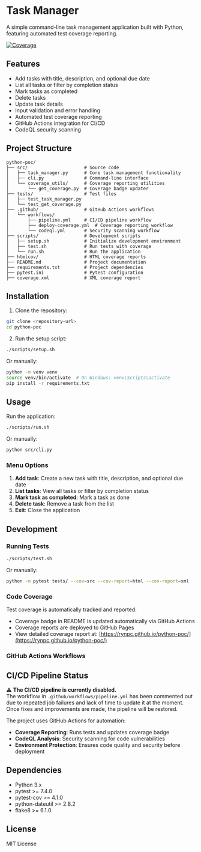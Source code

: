 # Task Manager

A simple command-line task management application built with Python, featuring automated test coverage reporting.

[![Coverage](https://img.shields.io/badge/coverage-38%25-brightgreen.svg)](https://rynpc.github.io/python-poc/)

## Features

- Add tasks with title, description, and optional due date
- List all tasks or filter by completion status
- Mark tasks as completed
- Delete tasks
- Update task details
- Input validation and error handling
- Automated test coverage reporting
- GitHub Actions integration for CI/CD
- CodeQL security scanning

## Project Structure

```
python-poc/
├── src/                     # Source code
│   ├── task_manager.py      # Core task management functionality
│   ├── cli.py               # Command-line interface
│   └── coverage_utils/      # Coverage reporting utilities
│       └── get_coverage.py  # Coverage badge updater
├── tests/                   # Test files
│   ├── test_task_manager.py
│   └── test_get_coverage.py
├── .github/                 # GitHub Actions workflows
│   └── workflows/
│       ├── pipeline.yml     # CI/CD pipeline workflow
│       ├── deploy-coverage.yml  # Coverage reporting workflow
│       └── codeql.yml       # Security scanning workflow
├── scripts/                 # Development scripts
│   ├── setup.sh             # Initialize development environment
│   ├── test.sh              # Run tests with coverage
│   └── run.sh               # Run the application
├── htmlcov/                 # HTML coverage reports
├── README.md                # Project documentation
├── requirements.txt         # Project dependencies
├── pytest.ini               # Pytest configuration
├── coverage.xml             # XML coverage report
```

## Installation

1. Clone the repository:
```bash
git clone <repository-url>
cd python-poc
```

2. Run the setup script:
```bash
./scripts/setup.sh
```

Or manually:
```bash
python -m venv venv
source venv/bin/activate  # On Windows: venv\Scripts\activate
pip install -r requirements.txt
```

## Usage

Run the application:
```bash
./scripts/run.sh
```

Or manually:
```bash
python src/cli.py
```

### Menu Options

1. **Add task**: Create a new task with title, description, and optional due date
2. **List tasks**: View all tasks or filter by completion status
3. **Mark task as completed**: Mark a task as done
4. **Delete task**: Remove a task from the list
5. **Exit**: Close the application

## Development

### Running Tests

```bash
./scripts/test.sh
```

Or manually:
```bash
python -m pytest tests/ --cov=src --cov-report=html --cov-report=xml
```

### Code Coverage

Test coverage is automatically tracked and reported:
- Coverage badge in README is updated automatically via GitHub Actions
- Coverage reports are deployed to GitHub Pages
- View detailed coverage report at: [https://rynpc.github.io/python-poc/](https://rynpc.github.io/python-poc/)

### GitHub Actions Workflows

## CI/CD Pipeline Status

⚠️ **The CI/CD pipeline is currently disabled.**  
The workflow in `.github/workflows/pipeline.yml` has been commented out due to repeated job failures and lack of time to update it at the moment.  
Once fixes and improvements are made, the pipeline will be restored.


The project uses GitHub Actions for automation:
- **Coverage Reporting**: Runs tests and updates coverage badge
- **CodeQL Analysis**: Security scanning for code vulnerabilities
- **Environment Protection**: Ensures code quality and security before deployment

## Dependencies

- Python 3.x
- pytest >= 7.4.0
- pytest-cov >= 4.1.0
- python-dateutil >= 2.8.2
- flake8 >= 6.1.0

## License

MIT License
